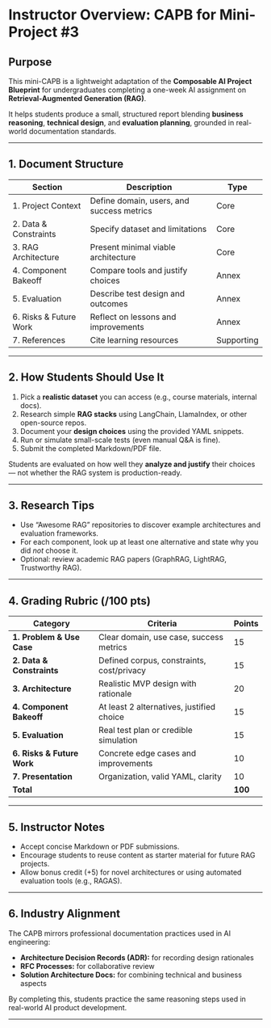 # Instructor Overview: CAPB for Mini-Project #3

## Purpose
This mini-CAPB is a lightweight adaptation of the **Composable AI Project Blueprint** for undergraduates completing a one-week AI assignment on **Retrieval-Augmented Generation (RAG)**.

It helps students produce a small, structured report blending **business reasoning**, **technical design**, and **evaluation planning**, grounded in real-world documentation standards.

---

## 1. Document Structure
| Section | Description | Type |
|----------|--------------|------|
| 1. Project Context | Define domain, users, and success metrics | Core |
| 2. Data & Constraints | Specify dataset and limitations | Core |
| 3. RAG Architecture | Present minimal viable architecture | Core |
| 4. Component Bakeoff | Compare tools and justify choices | Annex |
| 5. Evaluation | Describe test design and outcomes | Annex |
| 6. Risks & Future Work | Reflect on lessons and improvements | Annex |
| 7. References | Cite learning resources | Supporting |

---

## 2. How Students Should Use It
1. Pick a **realistic dataset** you can access (e.g., course materials, internal docs).  
2. Research simple **RAG stacks** using LangChain, LlamaIndex, or other open-source repos.  
3. Document your **design choices** using the provided YAML snippets.  
4. Run or simulate small-scale tests (even manual Q&A is fine).  
5. Submit the completed Markdown/PDF file.

Students are evaluated on how well they **analyze and justify** their choices — not whether the RAG system is production-ready.

---

## 3. Research Tips
- Use “Awesome RAG” repositories to discover example architectures and evaluation frameworks.  
- For each component, look up at least one alternative and state why you did *not* choose it.  
- Optional: review academic RAG papers (GraphRAG, LightRAG, Trustworthy RAG).  

---

## 4. Grading Rubric (/100 pts)

| Category | Criteria | Points |
|-----------|-----------|--------|
| **1. Problem & Use Case** | Clear domain, use case, success metrics | 15 |
| **2. Data & Constraints** | Defined corpus, constraints, cost/privacy | 15 |
| **3. Architecture** | Realistic MVP design with rationale | 20 |
| **4. Component Bakeoff** | At least 2 alternatives, justified choice | 15 |
| **5. Evaluation** | Real test plan or credible simulation | 15 |
| **6. Risks & Future Work** | Concrete edge cases and improvements | 10 |
| **7. Presentation** | Organization, valid YAML, clarity | 10 |
| **Total** |  | **100** |

---

## 5. Instructor Notes
- Accept concise Markdown or PDF submissions.  
- Encourage students to reuse content as starter material for future RAG projects.  
- Allow bonus credit (+5) for novel architectures or using automated evaluation tools (e.g., RAGAS).

---

## 6. Industry Alignment
The CAPB mirrors professional documentation practices used in AI engineering:
- **Architecture Decision Records (ADR):** for recording design rationales  
- **RFC Processes:** for collaborative review  
- **Solution Architecture Docs:** for combining technical and business aspects

By completing this, students practice the same reasoning steps used in real-world AI product development.

---

